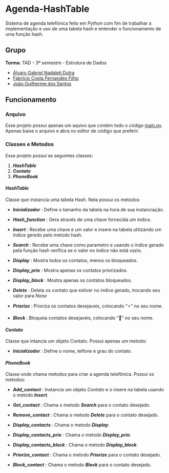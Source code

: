 # **Agenda-HashTable**

Sistema de agenda telefônica feito em *Python* com fim de trabalhar a implementação e uso de uma tabela hash e entender o funcionamento de uma função hash.  

## **Grupo**

**Turma:** TAD - 3º semestre - Estrutura de Dados

* [Álvaro Gabriel Nadaleti Dutra](https://github.com/AlvaroDutra)
* [Fabrício Costa Fernandes Filho](https://github.com/fabriciocosta77)
* [João Guilherme dos Santos](https://github.com/JoaoGuilherme2909)  

## **Funcionamento**

### Arquivo

Esse projeto possui apenas um aquivo que contém todo o código [main.py](https://github.com/fabriciocosta77/agenda-hashtable/blob/main/main.py). Apenas baixe o arquivo e abra no editor de código que preferir.

### Classes e Metodos

Esse projeto possui as seguintes classes:

1. ***HashTable***
2. ***Contato***
3. ***PhoneBook***

#### ***HashTable***

Classe que instancia uma tabela Hash. Nela possui os metodos:  

* ***Inicializador*** : Define o tamanho da tabela na hora de sua instanciação.

* ***Hash_function*** : Gera através de uma chave fornecida um índice.

* ***Insert*** : Recebe uma chave e um valor e insere na tabela utilizando um índice geredo pelo metodo hash.

* ***Search*** : Recebe uma chave como parametro e usando o índice gerado pela função hash verifica se o valor no índice não está vazio.

* ***Display*** : Mostra todos os contatos, menos os bloqueados.

* ***Display_prio*** : Mostra apenas os contatos priorizados.

* ***Display_block*** : Mostra apenas os contatos bloqueados.

* ***Delete*** : Deleta os contato que estiver no índice gerado, trocando seu valor para *None*

* ***Priorize*** : Prioriza os contatos desejaveis, colocando "⭐" no seu nome.

* ***Block*** : Bloqueia contatos desejaveis, colocando "🚫" no seu nome.

#### ***Contato***

Classe que intancia um objeto Contato. Possui apenas um metodo:

* ***Inicializador*** : Define o nome, telfone e grau do contato.

#### ***PhoneBook***

Classe onde chama metodos para criar a agenda telefônica. Possui os metodos:  

* ***Add_contact*** : Instancia um objeto *Contato* e o insere na tabela usando o metodo ***Insert***.

* ***Get_contact*** : Chama o metodo ***Search*** para o contato desejado.

* ***Remove_contact*** : Chama o metodo ***Delete*** para o contato desejado.

* ***Display_contacts*** : Chama o metodo ***Display***.

* ***Display_contacts_prio*** : Chama o metodo ***Display_prio***.

* ***Display_contacts_block*** : Chama o metodo ***Display_block***.

* ***Priorize_contact*** : Chama o metodo ***Priorize*** para o contato desejado.

* ***Block_contact*** : Chama o metodo ***Block*** para o contato desejado.

